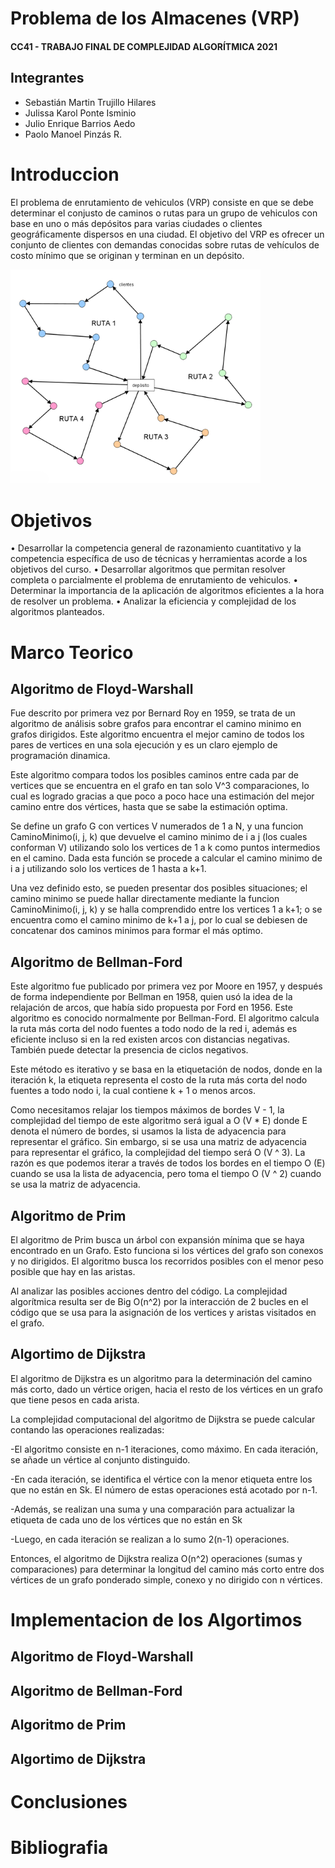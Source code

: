 # Problema de los Almacenes (VRP)
#### CC41 - TRABAJO FINAL DE COMPLEJIDAD ALGORÍTMICA 2021

## Integrantes
- Sebastián Martin Trujillo Hilares
- Julissa Karol Ponte Isminio
- Julio Enrique Barrios Aedo
- Paolo Manoel Pinzás R.

# Introduccion
El problema de enrutamiento de vehiculos (VRP) consiste en que se debe determinar el conjusto de caminos o rutas para un grupo de vehiculos con base en uno o más depósitos para varias ciudades o clientes geográficamente dispersos en una ciudad. El objetivo del VRP es ofrecer un conjunto de clientes con demandas conocidas sobre rutas de vehículos de costo mínimo que se originan y terminan en un depósito.

<img src="https://github.com/JPonte09/cc41_tf_201913771_201912137_201910787_201914877_20181B702/blob/main/images/vrp_imagen.png" width="400">

# Objetivos
• Desarrollar la competencia general de razonamiento cuantitativo y la competencia específica de uso de técnicas y herramientas acorde a los objetivos del curso.
• Desarrollar algoritmos que permitan resolver completa o parcialmente el problema de enrutamiento de vehiculos.
• Determinar la importancia de la aplicación de algoritmos eficientes a la hora de resolver un problema.
• Analizar la eficiencia y complejidad de los algoritmos planteados.

# Marco Teorico
## Algoritmo de Floyd-Warshall
Fue descrito por primera vez por Bernard Roy en 1959, se trata de un algoritmo de análisis sobre grafos para encontrar el camino minimo en grafos dirigidos. Este algoritmo encuentra el mejor camino de todos los pares de vertices en una sola ejecución y es un claro ejemplo de programación dinamica.

Este algoritmo compara todos los posibles caminos entre cada par de vertices que se encuentra en el grafo en tan solo V^3 comparaciones, lo cual es logrado gracias a que poco a poco hace una estimación del mejor camino entre dos vértices, hasta que se sabe la estimación optima.

Se define un grafo G con vertices V numerados de 1 a N, y una funcion CaminoMinimo(i, j, k) que devuelve el camino minimo de i a j (los cuales conforman V) utilizando solo los vertices de 1 a k como puntos intermedios en el camino. Dada esta función se procede a calcular el camino minimo de i a j utilizando solo los vertices de 1 hasta a k+1.

Una vez definido esto, se pueden presentar dos posibles situaciones; el camino minimo se puede hallar directamente mediante la funcion CaminoMinimo(i, j, k) y se halla comprendido entre los vertices 1 a k+1; o se encuentra como el camino minimo de k+1 a j, por lo cual se debiesen de concatenar dos caminos minimos para formar el más optimo.

## Algoritmo de Bellman-Ford
Este algoritmo fue publicado por primera vez por Moore en 1957, y después de forma independiente por Bellman en 1958, quien usó la idea de la relajación de arcos, que había sido propuesta por Ford en 1956. Este algoritmo es conocido normalmente por Bellman-Ford. El algoritmo calcula la ruta más corta del nodo fuentes a todo nodo de la red i, además es eficiente incluso si en la red existen arcos con distancias negativas. También puede detectar la presencia de ciclos negativos.

Este método es iterativo y se basa en la etiquetación de nodos, donde en la iteración k, la etiqueta representa el costo de la ruta más corta del nodo fuentes a todo nodo i, la cual contiene k + 1 o menos arcos.

Como necesitamos relajar los tiempos máximos de bordes V - 1, la complejidad del tiempo de este algoritmo será igual a O (V * E) donde E denota el número de bordes, si usamos la lista de adyacencia para representar el gráfico. Sin embargo, si se usa una matriz de adyacencia para representar el gráfico, la complejidad del tiempo será O (V ^ 3). La razón es que podemos iterar a través de todos los bordes en el tiempo O (E) cuando se usa la lista de adyacencia, pero toma el tiempo O (V ^ 2) cuando se usa la matriz de adyacencia.

## Algoritmo de Prim
El algoritmo de Prim busca un árbol con expansión mínima que se haya encontrado en un Grafo. Esto funciona si los vértices del grafo son conexos y no dirigidos. El algoritmo busca los recorridos posibles con el menor peso posible que hay en las aristas.

Al analizar las posibles acciones dentro del código. La complejidad algorítmica resulta ser de Big O(n^2) por la interacción de 2 bucles en el código que se usa para la asignación de los vertices y aristas visitados en el grafo.

## Algortimo de Dijkstra
El algoritmo de Dijkstra es un algoritmo para la determinación del camino más corto, dado un vértice origen, hacia el resto de los vértices en un grafo que tiene pesos en cada arista.

La complejidad computacional del algoritmo de Dijkstra se puede calcular contando las operaciones realizadas:

-El algoritmo consiste en n-1 iteraciones, como máximo. En cada iteración, se añade un vértice al conjunto distinguido.

-En cada iteración, se identifica el vértice con la menor etiqueta entre los que no están en Sk. El número de estas operaciones está acotado por n-1.

-Además, se realizan una suma y una comparación para actualizar la etiqueta de cada uno de los vértices que no están en Sk

-Luego, en cada iteración se realizan a lo sumo 2(n-1) operaciones.

Entonces, el algoritmo de Dijkstra realiza O(n^2) operaciones (sumas y comparaciones) para determinar la longitud del camino más corto entre dos vértices de un grafo ponderado simple, conexo y no dirigido con n vértices.

# Implementacion de los Algortimos
## Algoritmo de Floyd-Warshall

## Algoritmo de Bellman-Ford

## Algoritmo de Prim

## Algortimo de Dijkstra

# Conclusiones

# Bibliografia
